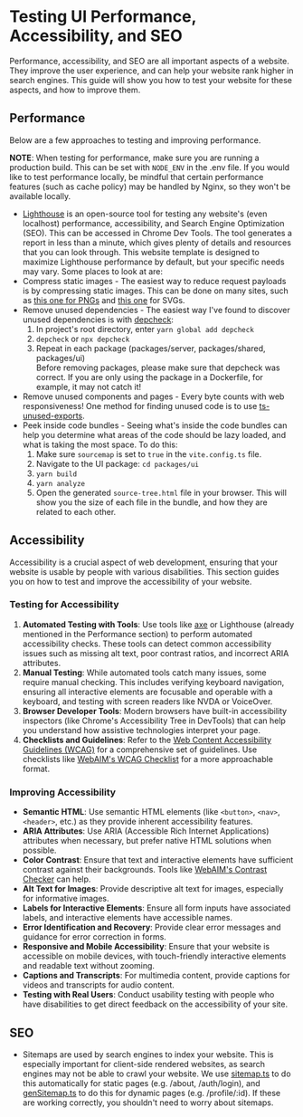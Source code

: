 # Testing UI Performance, Accessibility, and SEO
Performance, accessibility, and SEO are all important aspects of a website. They improve the user experience, and can help your website rank higher in search engines. This guide will show you how to test your website for these aspects, and how to improve them.

## Performance
Below are a few approaches to testing and improving performance.

**NOTE**: When testing for performance, make sure you are running a production build. This can be set with `NODE_ENV` in the .env file. If you would like to test performance locally, be mindful that certain performance features (such as cache policy) may be handled by Nginx, so they won't be available locally.

- [Lighthouse](https://developers.google.com/web/tools/lighthouse) is an open-source tool for testing any website's (even localhost) performance, accessibility, and Search Engine Optimization (SEO). This can be accessed in Chrome Dev Tools. The tool generates a report in less than a minute, which gives plenty of details and resources that you can look through. This website template is designed to maximize Lighthouse performance by default, but your specific needs may vary. Some places to look at are:  
- Compress static images - The easiest way to reduce request payloads is by compressing static images. This can be done on many sites, such as [this one for PNGs](https://compresspng.com/) and [this one](https://jakearchibald.github.io/svgomg/) for SVGs.
- Remove unused dependencies - The easiest way I've found to discover unused dependencies is with [depcheck](https://www.npmjs.com/package/depcheck):    
    1. In project's root directory, enter `yarn global add depcheck`  
    2. `depcheck` or `npx depcheck`  
    3. Repeat in each package (packages/server, packages/shared, packages/ui)  
Before removing packages, please make sure that depcheck was correct. If you are only using the package in a Dockerfile, for example, it may not catch it!
- Remove unused components and pages - Every byte counts with web responsiveness! One method for finding unused code is to use [ts-unused-exports](https://github.com/pzavolinsky/ts-unused-exports).
- Peek inside code bundles - Seeing what's inside the code bundles can help you determine what areas of the code should be lazy loaded, and what is taking the most space. To do this:  
    1. Make sure `sourcemap` is set to `true` in the `vite.config.ts` file.
    1. Navigate to the UI package: `cd packages/ui ` 
    2. `yarn build`
    3. `yarn analyze`
    4. Open the generated `source-tree.html` file in your browser. This will show you the size of each file in the bundle, and how they are related to each other.

## Accessibility
Accessibility is a crucial aspect of web development, ensuring that your website is usable by people with various disabilities. This section guides you on how to test and improve the accessibility of your website.

### Testing for Accessibility
1. **Automated Testing with Tools**: Use tools like [axe](https://www.deque.com/axe/) or Lighthouse (already mentioned in the Performance section) to perform automated accessibility checks. These tools can detect common accessibility issues such as missing alt text, poor contrast ratios, and incorrect ARIA attributes.
2. **Manual Testing**: While automated tools catch many issues, some require manual checking. This includes verifying keyboard navigation, ensuring all interactive elements are focusable and operable with a keyboard, and testing with screen readers like NVDA or VoiceOver.
3. **Browser Developer Tools**: Modern browsers have built-in accessibility inspectors (like Chrome's Accessibility Tree in DevTools) that can help you understand how assistive technologies interpret your page.
4. **Checklists and Guidelines**: Refer to the [Web Content Accessibility Guidelines (WCAG)](https://www.w3.org/WAI/standards-guidelines/wcag/) for a comprehensive set of guidelines. Use checklists like [WebAIM's WCAG Checklist](https://webaim.org/standards/wcag/checklist) for a more approachable format.

### Improving Accessibility
- **Semantic HTML**: Use semantic HTML elements (like `<button>`, `<nav>`, `<header>`, etc.) as they provide inherent accessibility features.
- **ARIA Attributes**: Use ARIA (Accessible Rich Internet Applications) attributes when necessary, but prefer native HTML solutions when possible.
- **Color Contrast**: Ensure that text and interactive elements have sufficient contrast against their backgrounds. Tools like [WebAIM's Contrast Checker](https://webaim.org/resources/contrastchecker/) can help.
- **Alt Text for Images**: Provide descriptive alt text for images, especially for informative images.
- **Labels for Interactive Elements**: Ensure all form inputs have associated labels, and interactive elements have accessible names.
- **Error Identification and Recovery**: Provide clear error messages and guidance for error correction in forms.
- **Responsive and Mobile Accessibility**: Ensure that your website is accessible on mobile devices, with touch-friendly interactive elements and readable text without zooming.
- **Captions and Transcripts**: For multimedia content, provide captions for videos and transcripts for audio content.
- **Testing with Real Users**: Conduct usability testing with people who have disabilities to get direct feedback on the accessibility of your site.

## SEO
- Sitemaps are used by search engines to index your website. This is especially important for client-side rendered websites, as search engines may not be able to crawl your website. We use [sitemap.ts](https://github.com/Vrooli/Vrooli/tree/master/packages/ui/src/__tools/sitemap/sitemap.ts) to do this automatically for static pages (e.g. /about, /auth/login), and [genSitemap.ts](https://github.com/Vrooli/Vrooli/tree/master/packages/jobs/src/schedules/genSitemap.ts) to do this for dynamic pages (e.g. /profile/:id). If these are working correctly, you shouldn't need to worry about sitemaps.
